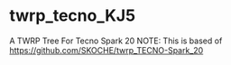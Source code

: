 # twrp_tecno_KJ5
A TWRP Tree For Tecno Spark 20
NOTE: This is based of https://github.com/SKOCHE/twrp_TECNO-Spark_20
